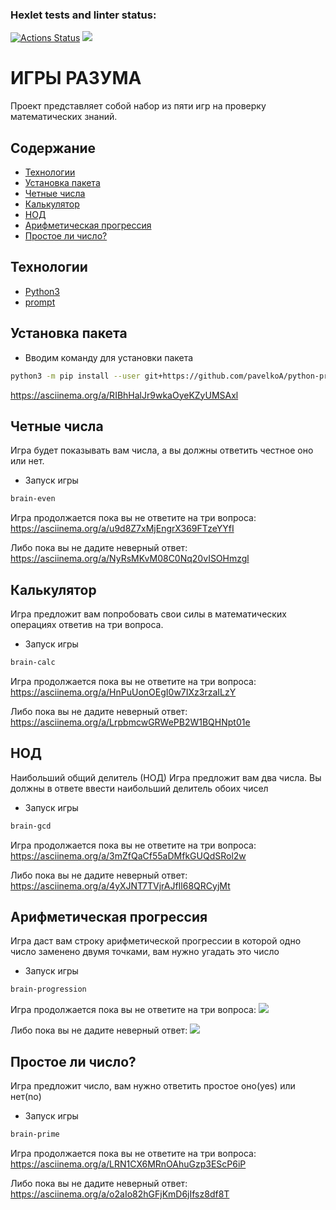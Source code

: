### Hexlet tests and linter status:
[![Actions Status](https://github.com/pavelkoA/python-project-49/workflows/hexlet-check/badge.svg)](https://github.com/pavelkoA/python-project-49/actions)
<a href="https://codeclimate.com/github/pavelkoA/python-project-49/maintainability"><img src="https://api.codeclimate.com/v1/badges/7229de36fadf6b84551c/maintainability" /></a>

<h1>ИГРЫ РАЗУМА</h1>

Проект представляет собой набор из пяти игр на проверку математических знаний.

## Содержание
- [Технологии](#технологии)
- [Установка пакета](#установка-пакета)
- [Четные числа](#четные-числа)
- [Калькулятор](#калькулятор)
- [НОД](#НОД)
- [Арифметическая прогрессия](#арифметическая-прогрессия)
- [Простое ли число?](#простое-ли-число?)

## Технологии
- [Python3](https://www.python.org/)
- [prompt](https://pypi.org/project/prompt/)

## Установка пакета

- Вводим команду для установки пакета
```sh
python3 -m pip install --user git+https://github.com/pavelkoA/python-project-49.git
```
https://asciinema.org/a/RIBhHalJr9wkaOyeKZyUMSAxl

## Четные числа

Игра будет показывать вам числа, а вы должны ответить честное оно или нет.

- Запуск игры
```sh
brain-even
```

Игра продолжается пока вы не ответите на три вопроса:
https://asciinema.org/a/u9d8Z7xMjEngrX369FTzeYYfI

Либо пока вы не дадите неверный ответ:
https://asciinema.org/a/NyRsMKvM08C0Nq20vISOHmzgl


## Калькулятор

Игра предложит вам попробовать свои силы в математических операциях ответив на три вопроса.

- Запуск игры
```sh
brain-calc
```

Игра продолжается пока вы не ответите на три вопроса:
https://asciinema.org/a/HnPuUonOEgI0w7IXz3rzaILzY

Либо пока вы не дадите неверный ответ:
https://asciinema.org/a/LrpbmcwGRWePB2W1BQHNpt01e



## НОД

Наибольший общий делитель (НОД)
Игра предложит вам два числа. Вы должны в ответе ввести наибольший делитель обоих чисел

- Запуск игры
```sh
brain-gcd
```

Игра продолжается пока вы не ответите на три вопроса:
https://asciinema.org/a/3mZfQaCf55aDMfkGUQdSRol2w

Либо пока вы не дадите неверный ответ:
https://asciinema.org/a/4yXJNT7TVjrAJfIl68QRCyjMt

## Арифметическая прогрессия

Игра даст вам строку арифметической прогрессии в которой одно число заменено двумя точками, вам нужно угадать это число

- Запуск игры
```sh
brain-progression
```

Игра продолжается пока вы не ответите на три вопроса:
<a href="https://asciinema.org/a/UNZ4QoJ0PewlufbJagLfXmyU7" target="_blank"><img src="https://asciinema.org/a/UNZ4QoJ0PewlufbJagLfXmyU7.svg" /></a>

Либо пока вы не дадите неверный ответ:
<a href="https://asciinema.org/a/NRdlyKHo1XorxMjHIYhvbLDHQ" target="_blank"><img src="https://asciinema.org/a/NRdlyKHo1XorxMjHIYhvbLDHQ.svg" /></a>

## Простое ли число?

Игра предложит число, вам нужно ответить простое оно(yes) или нет(no)

- Запуск игры
```sh
brain-prime
```

Игра продолжается пока вы не ответите на три вопроса:
https://asciinema.org/a/LRN1CX6MRnOAhuGzp3EScP6iP

Либо пока вы не дадите неверный ответ:
https://asciinema.org/a/o2aIo82hGFjKmD6jIfsz8df8T